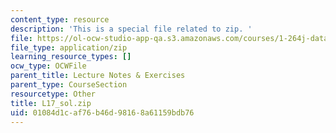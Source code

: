 ```yaml
---
content_type: resource
description: 'This is a special file related to zip. '
file: https://ol-ocw-studio-app-qa.s3.amazonaws.com/courses/1-264j-database-internet-and-systems-integration-technologies-fall-2013/01084d1caf76b46d98168a61159bdb76_L17_sol.zip
file_type: application/zip
learning_resource_types: []
ocw_type: OCWFile
parent_title: Lecture Notes & Exercises
parent_type: CourseSection
resourcetype: Other
title: L17_sol.zip
uid: 01084d1c-af76-b46d-9816-8a61159bdb76
---
```

